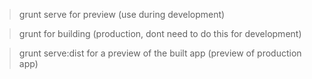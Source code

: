 > grunt serve 
for preview (use during development)

> grunt 
for building (production, dont need to do this for development)

> grunt serve:dist 
for a preview of the built app (preview of production app)